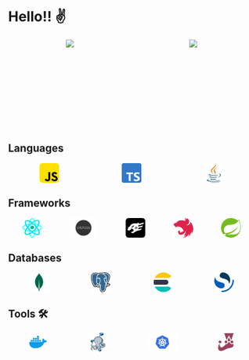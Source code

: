 # Hello!! :v:

<div style="display:flex; justify-content:space-around; align-items:center
; align-content:center; width: 100%">
<img height="180em" src="https://github-readme-stats.vercel.app/api?username=RenanOliveira20&show_icons=true&theme=dracula&include_all_commits=true&count_private=true&hide_border=true" /> 
<img height="180em" src="https://github-readme-stats.vercel.app/api/top-langs?username=RenanOliveira20&show_icons=true&theme=transparent&langs_count=16&hide_border=true" /> 
</div>

<div>

## Languages

<div style="display:flex; justify-content:space-around; align-items:center
; align-content:center; width: 100%">
<img height="40em" src="./static/js.png" style="border-radius:15%; "/> 
<img height="40em" src="./static/ts.png" style=""> 
<img height="40em" src="./static/java.png" style=""> 
</div>
</div>

<div>

## Frameworks

<div style="display:flex; justify-content:space-around; align-items:center
; align-content:center; width: 100%">
<img height="40em" src="./static/react.png" style="border-radius:15%; "/> 
<img height="40em" src="./static/express.png" style=""> 
<img height="40em" src="./static/fastify.png" style="border-radius:15%; "> 
<img height="40em" src="./static/nestjs.png" style=""> 
<img height="40em" src="./static/springboot.png" style=""> 
</div>
</div>

<div>

## Databases

<div style="display:flex; justify-content:space-around; align-items:center
; align-content:center; width: 100%">
<img height="40em" src="./static/mongodb.png" style="border-radius:15%; "/> 
<img height="40em" src="./static/Postgresql.png" style=""> 
<img height="40em" src="./static/elastic.png" style="border-radius:15%; "> 
<img height="40em" src="./static/opensearch.png" style=""> 
</div>
</div>

<div>

## Tools 🛠

<div style="display:flex; justify-content:space-around; align-items:center
; align-content:center; width: 100%">
<img height="40em" src="./static/Docker_logo.png" style="border-radius:15%; "/> 
<img height="40em" src="./static/compose.png" style=""> 
<img height="40em" src="./static/Kubernetes.png" style="border-radius:15%; "> 
<img height="40em" src="./static/jest.png" style=""> 
</div>
</div>
